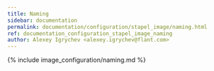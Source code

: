 ```yaml
---
title: Naming
sidebar: documentation
permalink: documentation/configuration/stapel_image/naming.html
ref: documentation_configuration_stapel_image_naming
author: Alexey Igrychev <alexey.igrychev@flant.com>
---
```


{% include image_configuration/naming.md %}
